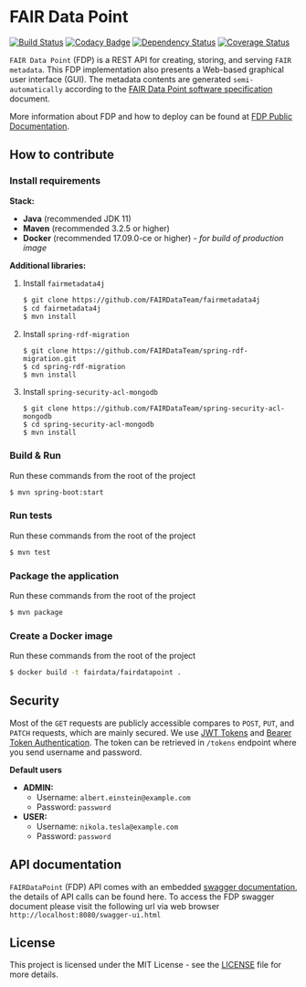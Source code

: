 # FAIR Data Point

[![Build Status](https://travis-ci.org/FAIRDataTeam/FAIRDataPoint.svg?branch=master)](https://travis-ci.org/FAIRDataTeam/FAIRDataPoint.svg?branch=master)
[![Codacy Badge](https://api.codacy.com/project/badge/Grade/61f029299b814ca8be2b8edbaab6ce50)](https://www.codacy.com/app/rajaram5/FAIRDataPoint?utm_source=github.com&amp;utm_medium=referral&amp;utm_content=DTL-FAIRData/FAIRDataPoint&amp;utm_campaign=Badge_Grade)
[![Dependency Status](https://www.versioneye.com/user/projects/589dd946940b230031fbadd6/badge.svg?style=flat-square)](https://www.versioneye.com/user/projects/589dd946940b230031fbadd6)
[![Coverage Status](https://coveralls.io/repos/github/DTL-FAIRData/FAIRDataPoint/badge.svg?branch=master)](https://coveralls.io/github/DTL-FAIRData/FAIRDataPoint?branch=master)

`FAIR Data Point` (FDP) is a REST API for creating, storing, and serving `FAIR metadata`. This FDP implementation also presents a Web-based graphical user interface (GUI). The metadata contents are generated `semi-automatically` according to the [FAIR Data Point software specification](https://github.com/FAIRDataTeam/FAIRDataPoint-Spec) document.

More information about FDP and how to deploy can be found at [FDP Public Documentation](https://fairdatapoint.readthedocs.io/).

## How to contribute

### Install requirements

**Stack:**

 - **Java** (recommended JDK 11)
 - **Maven** (recommended 3.2.5 or higher)
 - **Docker** (recommended 17.09.0-ce or higher) - *for build of production image*

**Additional libraries:**

1. Install `fairmetadata4j`

    ```bash
    $ git clone https://github.com/FAIRDataTeam/fairmetadata4j
    $ cd fairmetadata4j
    $ mvn install
    ```
2. Install `spring-rdf-migration`

    ```
    $ git clone https://github.com/FAIRDataTeam/spring-rdf-migration.git
    $ cd spring-rdf-migration
    $ mvn install
    ```

3. Install `spring-security-acl-mongodb`

    ```
    $ git clone https://github.com/FAIRDataTeam/spring-security-acl-mongodb
    $ cd spring-security-acl-mongodb
    $ mvn install
    ```

### Build & Run

Run these commands from the root of the project

```bash
$ mvn spring-boot:start
```

### Run tests

Run these commands from the root of the project

```bash
$ mvn test
```

### Package the application

Run these commands from the root of the project

```bash
$ mvn package
```

### Create a Docker image

Run these commands from the root of the project

```bash
$ docker build -t fairdata/fairdatapoint .
```

## Security

Most of the `GET` requests are publicly accessible compares to `POST`, `PUT`, and `PATCH` requests, which are mainly secured. We use [JWT Tokens](https://jwt.io/) and [Bearer Token Authentication](https://swagger.io/docs/specification/authentication/bearer-authentication/). The token can be retrieved in `/tokens` endpoint where you send username and password. 

**Default users**

- **ADMIN:**
    - Username: `albert.einstein@example.com`
    - Password: `password`
- **USER:**
    - Username: `nikola.tesla@example.com`
    - Password: `password`


## API documentation

`FAIRDataPoint` (FDP) API comes with an embedded [swagger documentation](http://swagger.io/), the details of API calls can be found here. To access the FDP swagger document please visit the following url via web browser `http://localhost:8080/swagger-ui.html` 

## License
This project is licensed under the MIT License - see the [LICENSE](LICENSE) file for more details.
